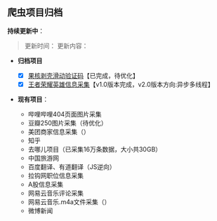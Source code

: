 ## 爬虫项目归档
**持续更新中**：
> 更新时间：
> 更新内容：

- **归档项目**
    - [x] [果核剥壳滑动验证码](./Project/果壳剥壳滑动验证码.ipynb)【已完成，待优化】
    - [x] [王者荣耀英雄信息采集](./Project/王者荣耀/../王者荣耀v1.0_220903.md)【v1.0版本完成，v2.0版本方向:异步多线程】

- **现有项目**：

    - 哔哩哔哩404页面图片采集
    - 豆瓣250图片采集（待优化）
    - 美团商家信息采集（）
    - 知乎
    - 去哪儿项目（已采集16万条数据，大小共30GB）
    - 中国旅游网
    - 百度翻译、有道翻译（JS逆向）
    - 拉钩网职位信息采集
    - A股信息采集
    - 网易云音乐评论采集
    - 网易云音乐.m4a文件采集（）
    - 微博新闻
